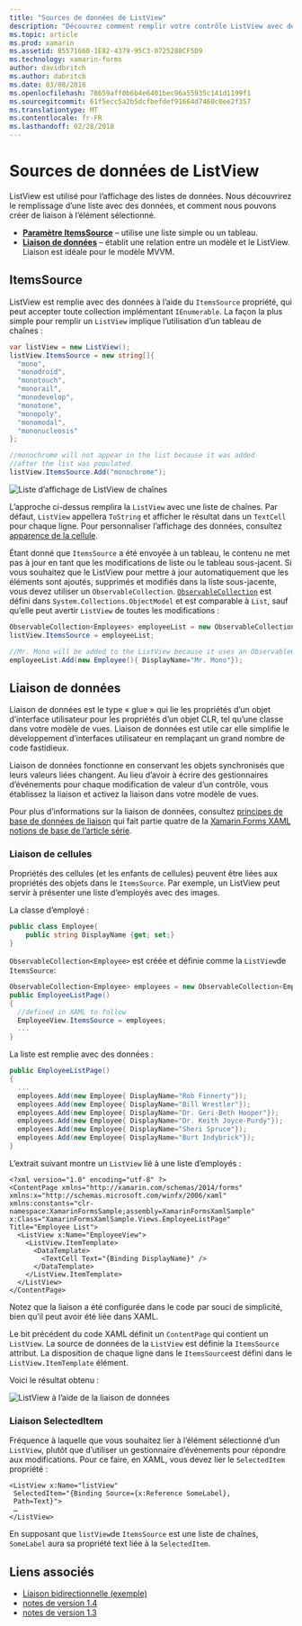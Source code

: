 ```yaml
---
title: "Sources de données de ListView"
description: "Découvrez comment remplir votre contrôle ListView avec des données."
ms.topic: article
ms.prod: xamarin
ms.assetid: B5571660-1E82-4379-95C3-0725288CF5D9
ms.technology: xamarin-forms
author: davidbritch
ms.author: dabritch
ms.date: 03/08/2016
ms.openlocfilehash: 78659aff0b6b4e6401bec96a55935c141d1199f1
ms.sourcegitcommit: 61f5ecc5a2b5dcfbefdef91664d7460c0ee2f357
ms.translationtype: MT
ms.contentlocale: fr-FR
ms.lasthandoff: 02/28/2018
---
```

# <a name="listview-data-sources"></a>Sources de données de ListView

ListView est utilisé pour l’affichage des listes de données. Nous découvrirez le remplissage d’une liste avec des données, et comment nous pouvons créer de liaison à l’élément sélectionné.

- **[Paramètre ItemsSource](#ItemsSource)**  &ndash; utilise une liste simple ou un tableau.
- **[Liaison de données](#Data_Binding)**  &ndash; établit une relation entre un modèle et le ListView. Liaison est idéale pour le modèle MVVM.

## <a name="itemssource"></a>ItemsSource
ListView est remplie avec des données à l’aide du `ItemsSource` propriété, qui peut accepter toute collection implémentant `IEnumerable`. La façon la plus simple pour remplir un `ListView` implique l’utilisation d’un tableau de chaînes :

```csharp
var listView = new ListView();
listView.ItemsSource = new string[]{
  "mono",
  "monodroid",
  "monotouch",
  "monorail",
  "monodevelop",
  "monotone",
  "monopoly",
  "monomodal",
  "mononucleosis"
};

//monochrome will not appear in the list because it was added
//after the list was populated.
listView.ItemsSource.Add("monochrome");
```

![](data-and-databinding-images/itemssource-simple.png "Liste d’affichage de ListView de chaînes")

L’approche ci-dessus remplira la `ListView` avec une liste de chaînes. Par défaut, `ListView` appellera `ToString` et afficher le résultat dans un `TextCell` pour chaque ligne. Pour personnaliser l’affichage des données, consultez [apparence de la cellule](~/xamarin-forms/user-interface/listview/customizing-cell-appearance.md).

Étant donné que `ItemsSource` a été envoyée à un tableau, le contenu ne met pas à jour en tant que les modifications de liste ou le tableau sous-jacent. Si vous souhaitez que le ListView pour mettre à jour automatiquement que les éléments sont ajoutés, supprimés et modifiés dans la liste sous-jacente, vous devez utiliser un `ObservableCollection`. [`ObservableCollection`](https://developer.xamarin.com/api/type/System.Collections.ObjectModel.ObservableCollection%3CT%3E/) est défini dans `System.Collections.ObjectModel` et est comparable à `List`, sauf qu’elle peut avertir `ListView` de toutes les modifications :

```csharp
ObservableCollection<Employees> employeeList = new ObservableCollection<Employess>();
listView.ItemsSource = employeeList;

//Mr. Mono will be added to the ListView because it uses an ObservableCollection
employeeList.Add(new Employee(){ DisplayName="Mr. Mono"});
```

<a name="Data_Binding" />

## <a name="data-binding"></a>Liaison de données
Liaison de données est le type « glue » qui lie les propriétés d’un objet d’interface utilisateur pour les propriétés d’un objet CLR, tel qu’une classe dans votre modèle de vues. Liaison de données est utile car elle simplifie le développement d’interfaces utilisateur en remplaçant un grand nombre de code fastidieux.

Liaison de données fonctionne en conservant les objets synchronisés que leurs valeurs liées changent. Au lieu d’avoir à écrire des gestionnaires d’événements pour chaque modification de valeur d’un contrôle, vous établissez la liaison et activez la liaison dans votre modèle de vues.

Pour plus d’informations sur la liaison de données, consultez [principes de base de données de liaison](~/xamarin-forms/xaml/xaml-basics/data-binding-basics.md) qui fait partie quatre de la [Xamarin.Forms XAML notions de base de l’article série](~/xamarin-forms/xaml/xaml-basics/index.md).

### <a name="binding-cells"></a>Liaison de cellules
Propriétés des cellules (et les enfants de cellules) peuvent être liées aux propriétés des objets dans le `ItemsSource`. Par exemple, un ListView peut servir à présenter une liste d’employés avec des images.

La classe d’employé :

```csharp
public class Employee{
    public string DisplayName {get; set;}
}
```

`ObservableCollection<Employee>` est créée et définie comme la `ListView`de `ItemsSource`:

```csharp
ObservableCollection<Employee> employees = new ObservableCollection<Employee>();
public EmployeeListPage()
{
  //defined in XAML to follow
  EmployeeView.ItemsSource = employees;
  ...
}
```

La liste est remplie avec des données :

```csharp
public EmployeeListPage()
{
  ...
  employees.Add(new Employee{ DisplayName="Rob Finnerty"});
  employees.Add(new Employee{ DisplayName="Bill Wrestler"});
  employees.Add(new Employee{ DisplayName="Dr. Geri-Beth Hooper"});
  employees.Add(new Employee{ DisplayName="Dr. Keith Joyce-Purdy"});
  employees.Add(new Employee{ DisplayName="Sheri Spruce"});
  employees.Add(new Employee{ DisplayName="Burt Indybrick"});
}
```

L’extrait suivant montre un `ListView` lié à une liste d’employés :

```xaml
<?xml version="1.0" encoding="utf-8" ?>
<ContentPage xmlns="http://xamarin.com/schemas/2014/forms"
xmlns:x="http://schemas.microsoft.com/winfx/2006/xaml"
xmlns:constants="clr-namespace:XamarinFormsSample;assembly=XamarinFormsXamlSample"
x:Class="XamarinFormsXamlSample.Views.EmployeeListPage"
Title="Employee List">
  <ListView x:Name="EmployeeView">
    <ListView.ItemTemplate>
      <DataTemplate>
        <TextCell Text="{Binding DisplayName}" />
      </DataTemplate>
    </ListView.ItemTemplate>
  </ListView>
</ContentPage>
```

Notez que la liaison a été configurée dans le code par souci de simplicité, bien qu’il peut avoir été liée dans XAML.

Le bit précédent du code XAML définit un `ContentPage` qui contient un `ListView`. La source de données de la `ListView` est définie la `ItemsSource` attribut. La disposition de chaque ligne dans le `ItemsSource`est défini dans le `ListView.ItemTemplate` élément.

Voici le résultat obtenu :

![](data-and-databinding-images/bound-data.png "ListView à l’aide de la liaison de données")

### <a name="binding-selecteditem"></a>Liaison SelectedItem

Fréquence à laquelle que vous souhaitez lier à l’élément sélectionné d’un `ListView`, plutôt que d’utiliser un gestionnaire d’événements pour répondre aux modifications. Pour ce faire, en XAML, vous devez lier le `SelectedItem` propriété :

```xaml
<ListView x:Name="listView"
 SelectedItem="{Binding Source={x:Reference SomeLabel},
 Path=Text}">
 …
</ListView>
```

En supposant que `listView`de `ItemsSource` est une liste de chaînes, `SomeLabel` aura sa propriété text liée à la `SelectedItem`.



## <a name="related-links"></a>Liens associés

- [Liaison bidirectionnelle (exemple)](https://developer.xamarin.com/samples/xamarin-forms/UserInterface/ListView/SwitchEntryTwoBinding)
- [notes de version 1.4](http://forums.xamarin.com/discussion/35451/xamarin-forms-1-4-0-released/)
- [notes de version 1.3](http://forums.xamarin.com/discussion/29934/xamarin-forms-1-3-0-released/)
